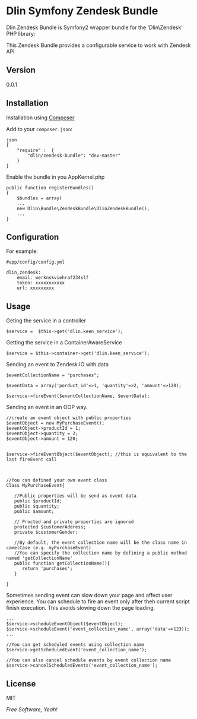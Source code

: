 Dlin Symfony Zendesk Bundle
=========

Dlin Zendesk Bundle is Symfony2 wrapper bundle for the 'Dlin\Zendesk' PHP library:


This Zendesk Bundle provides a configurable service to work with Zendesk API



Version
--------------

0.0.1



Installation
--------------


Installation using [Composer](http://getcomposer.org/)

Add to your `composer.json`:


    json
    {
        "require" :  {
            "dlin/zendesk-bundle": "dev-master"
        }
    }


Enable the bundle in you AppKernel.php


    public function registerBundles()
    {
        $bundles = array(
        ...
        new Dlin\Bundle\ZendeskBundle\DlinZendeskBundle(),
        ...
    }


Configuration
--------------
For example:

    #app/config/config.yml

    dlin_zendesk:
        email: werknskviehraf234slf
        token: xxxxxxxxxxx
        url: xxxxxxxxx


Usage
--------------

Geting the service in a controller

    $service =  $this->get('dlin.keen_service');

Getting the service in a ContainerAwareService

    $service = $this->container->get('dlin.keen_service');

Sending an event to Zendesk.IO with data

    $eventCollectionName = "purchases";

    $eventData = array('porduct_id'=>1, 'quantity'=>2, 'amount'=>120);

    $service->fireEvent($eventCollectionName, $eventData);


Sending an event in an OOP way.


    //create an event object with public properties
    $eventObject = new MyPurchaseEvent();
    $eventObject->productId = 1;
    $eventObject->quantity = 2;
    $eventObject->amount = 120;


    $service->fireEventObject($eventObject); //this is equivalent to the last fireEvent call



    //You can defined your own event class
    Class MyPurchaseEvent{

       //Public properties will be send as event data
       public $productId;
       public $quantity;
       public $amount;

       // Procted and private properties are ignored
       protected $customerAddress;
       private $customerGender;

       //By default, the event collection name will be the class name in camelCase (e.g. myPurchaseEvent)
       //You can specify the collection name by defining a public method named 'getCollectionName'
       public function getCollectionName(){
          return 'purchases';
       }

    }



Sometimes sending event can slow down your page and affect user experience. You can schedule to fire an event only after theh current script finish execution.
This avoids slowing down the page loading.

    ...
    $service->scheduleEventObject($eventObject);
    $service->scheduleEvent('event_collection_name', array('data'=>123));
    ...

    //You can get scheduled events using collection name
    $service->getScheduledEvent('event_collection_name');

    //You can also cancel schedule events by event collection name
    $service->cancelScheduledEvents('event_collection_name');



License
-

MIT

*Free Software, Yeah!*



